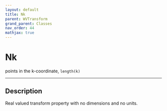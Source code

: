 ```yaml
---
layout: default
title: Nk
parent: WVTransform
grand_parent: Classes
nav_order: 44
mathjax: true
---
```


#  Nk

points in the k-coordinate, `length(k)`


---

## Description
Real valued transform property with no dimensions and no units.

